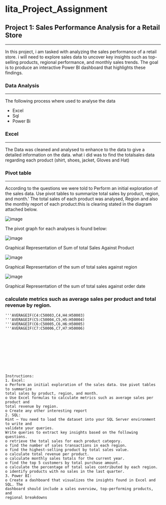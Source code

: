 # lita_Project_Assignment
## Project 1: Sales Performance Analysis for a Retail Store
----
 In this project, i am tasked with analyzing the sales performance of a retail store. 
i will need to explore sales data to uncover key insights such as top-selling products, regional 
performance, and monthly sales trends. The goal is to produce an interactive Power BI 
dashboard that highlights these findings.
### Data Analysis
---
The following process where used to analyse the data
- Excel
- Sql
- Power Bi

### Excel
---
The Data was cleaned and analysed to enhance to the data to give a detailed information on the data.
what i did was to find the totalsales data regarding each product (shirt, shoes, jacket, Gloves and Hat)

### Pivot table
---
According to the questions we were told to Perform an initial exploration of the sales data. Use pivot tables to summarize 
total sales by product, region, and month.'
The total sales of each product was analysed, Region and also the monthly report of each product.this is clearing stated in the diagram attached below.

![image](https://github.com/user-attachments/assets/28df454e-a386-4cca-899b-da994ca7d11f)

The pivot graph for each analyses is found below:

![image](https://github.com/user-attachments/assets/6589cde7-dfd5-4547-9c8a-25dd3ff677cf)

Graphical Representation of Sum of total Sales Against Product 

![image](https://github.com/user-attachments/assets/ede9d1a0-4203-4caa-afac-b6a64610cee8)

Graphical Representation of the sum of total sales against region

![image](https://github.com/user-attachments/assets/6a2f77c4-9dd9-4c89-9bac-75a44dfe301c)

Graphical Representation of the sum of total sales against order date

### calculate metrics such as average sales per product and total revenue by region.
```AVERAGEIF(C3:C50002,C3,H3:H50002)
'''AVERAGEIF(C4:C50003,C4,H4:H50003)
'''AVERAGEIF(C5:C50004,C5,H5:H50004)
'''AVERAGEIF(C6:C50005,C6,H6:H50005)
'''AVERAGEIF(C7:C50006,C7,H7:H50006)










Instructions:
1. Excel:
o Perform an initial exploration of the sales data. Use pivot tables to summarize 
total sales by product, region, and month.
o Use Excel formulas to calculate metrics such as average sales per product and 
total revenue by region.
o Create any other interesting report
2. SQL:
Hint – You need to load the dataset into your SQL Server environment to write and 
validate your queries.
Write queries to extract key insights based on the following questions. 
o retrieve the total sales for each product category.
o find the number of sales transactions in each region.
o find the highest-selling product by total sales value.
o calculate total revenue per product.
o calculate monthly sales totals for the current year.
o find the top 5 customers by total purchase amount.
o calculate the percentage of total sales contributed by each region.
o identify products with no sales in the last quarter.
3. Power BI:
o Create a dashboard that visualizes the insights found in Excel and SQL. The 
dashboard should include a sales overview, top-performing products, and 
regional breakdowns
